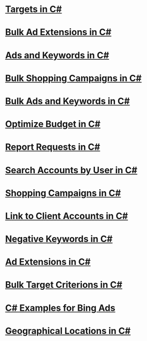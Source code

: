 # [Targets in C#](targets-in-csharp.md)
# [Bulk Ad Extensions in C#](bulk-ad-extensions-in-csharp.md)
# [Ads and Keywords in C#](ads-and-keywords-in-csharp.md)
# [Bulk Shopping Campaigns in C#](bulk-shopping-campaigns-in-csharp.md)
# [Bulk Ads and Keywords in C#](bulk-ads-and-keywords-in-csharp.md)
# [Optimize Budget in C#](optimize-budget-in-csharp.md)
# [Report Requests in C#](report-requests-in-csharp.md)
# [Search Accounts by User in C#](search-accounts-by-user-in-csharp.md)
# [Shopping Campaigns in C#](shopping-campaigns-in-csharp.md)
# [Link to Client Accounts in C#](link-to-client-accounts-in-csharp.md)
# [Negative Keywords in C#](negative-keywords-in-csharp.md)
# [Ad Extensions in C#](ad-extensions-in-csharp.md)
# [Bulk Target Criterions in C#](bulk-target-criterions-in-csharp.md)
# [C# Examples for Bing Ads](csharp-examples-for-bing-ads.md)
# [Geographical Locations in C#](geographical-locations-in-csharp.md)
